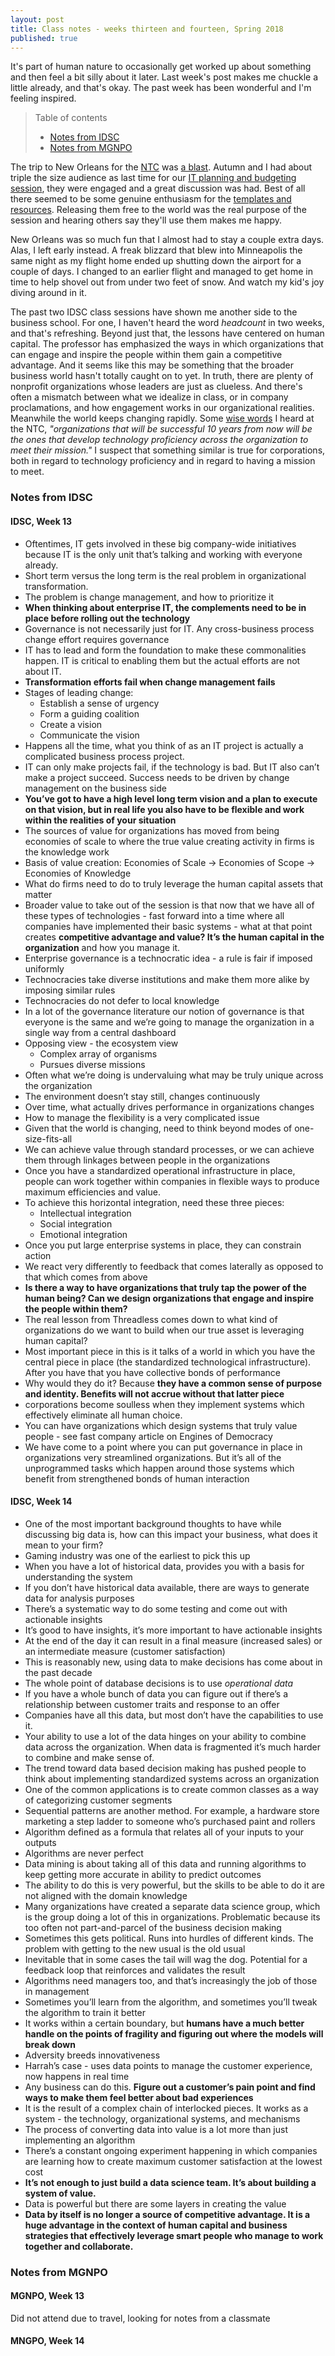 ```yaml
---
layout: post
title: Class notes - weeks thirteen and fourteen, Spring 2018
published: true
---
```


It's part of human nature to occasionally get worked up about something and then feel a bit silly about it later. Last week's post makes me chuckle a little already, and that's okay. The past week has been wonderful and I'm feeling inspired.

>Table of contents
> * [Notes from IDSC](#notes-from-idsc)
> * [Notes from MGNPO](#notes-from-mgnpo)

The trip to New Orleans for the [NTC](http://nten.org/ntc) was [a blast](https://twitter.com/search?q=%2318NTC%20%40jasonsamuels&src=typd). Autumn and I had about triple the size audience as last time for our [IT planning and budgeting session](https://docs.google.com/presentation/d/12YU2cVmyYqVajz7_3dzpjwYa7Ks5NJKy263FqXAlh84/edit?usp=sharing), they were engaged and a great discussion was had. Best of all there seemed to be some genuine enthusiasm for the [templates and resources](https://docs.google.com/document/d/1uP3cPTdN51v29KyGoAdTVAEffivfP_S31kGrJTd8Sw0/edit). Releasing them free to the world was the real purpose of the session and hearing others say they'll use them makes me happy.

New Orleans was so much fun that I almost had to stay a couple extra days. Alas, I left early instead. A freak blizzard that blew into Minneapolis the same night as my flight home ended up shutting down the airport for a couple of days. I changed to an earlier flight and managed to get home in time to help shovel out from under two feet of snow. And watch my kid's joy diving around in it.

The past two IDSC class sessions have shown me another side to the business school. For one, I haven't heard the word _headcount_ in two weeks, and that's refreshing. Beyond just that, the lessons have centered on human capital. The professor has emphasized the ways in which organizations that can engage and inspire the people within them gain a competitive advantage. And it seems like this may be something that the broader business world hasn't totally caught on to yet. In truth, there are plenty of nonprofit organizations whose leaders are just as clueless. And there's often a mismatch between what we idealize in class, or in company proclamations, and how engagement works in our organizational realities. Meanwhile the world keeps changing rapidly. Some [wise words](https://twitter.com/jasonsamuels/status/984512956338724865) I heard at the NTC,  _"organizations that will be successful 10 years from now will be the ones that develop technology proficiency across the organization to meet their mission."_ I suspect that something similar is true for corporations, both in regard to technology proficiency and in regard to having a mission to meet.

### Notes from IDSC

#### IDSC, Week 13

* Oftentimes, IT gets involved in these big company-wide initiatives because IT is the only unit that’s talking and working with everyone already.
* Short term versus the long term is the real problem in organizational transformation.
* The problem is change management, and how to prioritize it
* **When thinking about enterprise IT, the complements need to be in place before rolling out the technology**
* Governance is not necessarily just for IT. Any cross-business process change effort requires governance
* IT has to lead and form the foundation to make these commonalities happen. IT is critical to enabling them but the actual efforts are not about IT.
* **Transformation efforts fail when change management fails**
* Stages of leading change:
  * Establish a sense of urgency
  * Form a guiding coalition
  * Create a vision
  * Communicate the vision
* Happens all the time, what you think of as an IT project is actually a complicated business process project.
* IT can only make projects fail, if the technology is bad. But IT also can’t make a project succeed. Success needs to be driven by change management on the business side
* **You’ve got to have a high level long term vision and a plan to execute on that vision, but in real life you also have to be flexible and work within the realities of your situation**
* The sources of value for organizations has moved from being economies of scale to where the true value creating activity in firms is the knowledge work
* Basis of value creation: Economies of Scale → Economies of Scope → Economies of Knowledge
* What do firms need to do to truly leverage the human capital assets that matter
* Broader value to take out of the session is that now that we have all of these types of technologies - fast forward into a time where all companies have implemented their basic systems - what at that point creates **competitive advantage and value? It’s the human capital in the organization** and how you manage it.
* Enterprise governance is a technocratic idea - a rule is fair if imposed uniformly
* Technocracies take diverse institutions and make them more alike by imposing similar rules
* Technocracies do not defer to local knowledge
* In a lot of the governance literature our notion of governance is that everyone is the same and we’re going to manage the organization in a single way from a central dashboard
* Opposing view - the ecosystem view
  * Complex array of organisms
  * Pursues diverse missions
* Often what we’re doing is undervaluing what may be truly unique across the organization
* The environment doesn’t stay still, changes continuously
* Over time, what actually drives performance in organizations changes
* How to manage the flexibility is a very complicated issue
* Given that the world is changing, need to think beyond modes of one-size-fits-all
* We can achieve value through standard processes, or we can achieve them through linkages between people in the organizations
* Once you have a standardized operational infrastructure in place, people can work together within companies in flexible ways to produce maximum efficiencies and value.
* To achieve this horizontal integration, need these three pieces:
  * Intellectual integration
  * Social integration
  * Emotional integration
* Once you put large enterprise systems in place, they can constrain action
* We react very differently to feedback that comes laterally as opposed to that which comes from above
* **Is there a way to have organizations that truly tap the power of the human being? Can we design organizations that engage and inspire the people within them?**
* The real lesson from Threadless comes down to what kind of organizations do we want to build when our true asset is leveraging human capital?
* Most important piece in this is it talks of a world in which you have the central piece in place (the standardized technological infrastructure). After you have that you have collective bonds of performance
* Why would they do it? Because **they have a common sense of purpose and identity. Benefits will not accrue without that latter piece**
* corporations become soulless when they implement systems which effectively eliminate all human choice.
* You can have organizations which design systems that truly value people - see fast company article on Engines of Democracy
* We have come to a point where you can put governance in place in organizations very streamlined organizations. But it’s all of the unprogrammed tasks which happen around those systems which benefit from strengthened bonds of human interaction

#### IDSC, Week 14

* One of the most important background thoughts to have while discussing big data is, how can this impact your business, what does it mean to your firm?
* Gaming industry was one of the earliest to pick this up
* When you have a lot of historical data, provides you with a basis for understanding the system
* If you don’t have historical data available, there are ways to generate data for analysis purposes
* There’s a systematic way to do some testing and come out with actionable insights
* It’s good to have insights, it’s more important to have actionable insights
* At the end of the day it can result in a final measure (increased sales) or an intermediate measure (customer satisfaction)
* This is reasonably new, using data to make decisions has come about in the past decade
* The whole point of database decisions is to use _operational data_
* If you have a whole bunch of data you can figure out if there’s a relationship between customer traits and response to an offer
* Companies have all this data, but most don’t have the capabilities to use it.
* Your ability to use a lot of the data hinges on your ability to combine data across the organization. When data is fragmented it’s much harder to combine and make sense of.
* The trend toward data based decision making has pushed people to think about implementing standardized systems across an organization
* One of the common applications is to create common classes as a way of categorizing customer segments
* Sequential patterns are another method. For example, a hardware store marketing a step ladder to someone who’s purchased paint and rollers
* Algorithm defined as a formula that relates all of your inputs to your outputs
* Algorithms are never perfect
* Data mining is about taking all of this data and running algorithms to keep getting more accurate in ability to predict outcomes
* The ability to do this is very powerful, but the skills to be able to do it are not aligned with the domain knowledge
* Many organizations have created a separate data science group, which is the group doing a lot of this in organizations. Problematic because its too often not part-and-parcel of the business decision making
* Sometimes this gets political. Runs into hurdles of different kinds. The problem with getting to the new usual is the old usual
* Inevitable that in some cases the tail will wag the dog. Potential for a feedback loop that reinforces and validates the result
* Algorithms need managers too, and that’s increasingly the job of those in management
* Sometimes you’ll learn from the algorithm, and sometimes you’ll tweak the algorithm to train it better
* It works within a certain boundary, but **humans have a much better handle on the points of fragility and figuring out where the models will break down**
* Adversity breeds innovativeness
* Harrah’s case - uses data points to manage the customer experience, now happens in real time
* Any business can do this. **Figure out a customer’s pain point and find ways to make them feel better about bad experiences**
* It is the result of a complex chain of interlocked pieces. It works as a system - the technology, organizational systems, and mechanisms
* The process of converting data into value is a lot more than just implementing an algorithm
* There’s a constant ongoing experiment happening in which companies are learning how to create maximum customer satisfaction at the lowest cost
* **It’s not enough to just build a data science team. It’s about building a system of value.**
* Data is powerful but there are some layers in creating the value
* **Data by itself is no longer a source of competitive advantage. It is a huge advantage in the context of human capital and business strategies that effectively leverage smart people who manage to work together and collaborate.**

### Notes from MGNPO

#### MGNPO, Week 13

Did not attend due to travel, looking for notes from a classmate

#### MNGPO, Week 14
